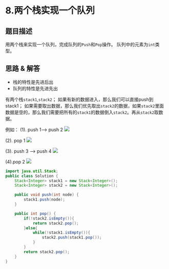 # 8.两个栈实现一个队列
## 题目描述
用两个栈来实现一个队列，完成队列的`Push`和`Pop`操作。 队列中的元素为`int`类型。

## 思路 & 解答

- 栈的特性是先进后出
- 队列的特性是先进先出

有两个栈`stack1`,`stack2`；
如果有新的数据进入，那么我们可以直接push到stack1；
如果需要取出数据，那么我们优先取出`stack2`的数据，如果`stack2`里面数据是空的，那么我们需要把所有的`stack1`的数据倒入`stack2`。再从`stack2`取数据。

例如：
(1). push 1--> push 2
![](https://imgconvert.csdnimg.cn/aHR0cHM6Ly9tYXJrZG93bnBpY3R1cmUub3NzLWNuLXFpbmdkYW8uYWxpeXVuY3MuY29tLzIwMjAwNzExMTEyMjM1LnBuZw?x-oss-process=image/format,png)

(2). pop 1
![](https://imgconvert.csdnimg.cn/aHR0cHM6Ly9tYXJrZG93bnBpY3R1cmUub3NzLWNuLXFpbmdkYW8uYWxpeXVuY3MuY29tLzIwMjAwNzExMTEyNDAxLnBuZw?x-oss-process=image/format,png)

(3). push 3 --> push 4
![](https://imgconvert.csdnimg.cn/aHR0cHM6Ly9tYXJrZG93bnBpY3R1cmUub3NzLWNuLXFpbmdkYW8uYWxpeXVuY3MuY29tLzIwMjAwNzExMTEyNDQ2LnBuZw?x-oss-process=image/format,png)

(4).pop 2
![](https://imgconvert.csdnimg.cn/aHR0cHM6Ly9tYXJrZG93bnBpY3R1cmUub3NzLWNuLXFpbmdkYW8uYWxpeXVuY3MuY29tLzIwMjAwNzExMTEyNTE2LnBuZw?x-oss-process=image/format,png)

```java
import java.util.Stack;
public class Solution {
    Stack<Integer> stack1 = new Stack<Integer>();
    Stack<Integer> stack2 = new Stack<Integer>();

    public void push(int node) {
        stack1.push(node);
    }

    public int pop() {
        if(!stack2.isEmpty()){
            return stack2.pop();
        }else{
            while(!stack1.isEmpty()){
                stack2.push(stack1.pop());
            }
        }
        return stack2.pop();
    }
}
```


